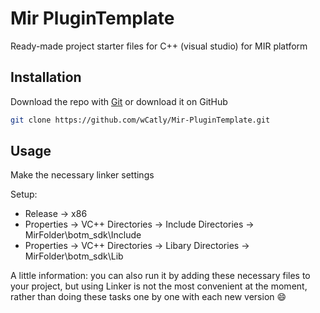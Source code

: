 # Mir PluginTemplate

Ready-made project starter files for C++ (visual studio) for MIR platform

## Installation

Download the repo with [Git](https://git-scm.com/downloads) or download it on GitHub

```bash
git clone https://github.com/wCatly/Mir-PluginTemplate.git
```

## Usage
Make the necessary linker settings

Setup:
* Release -> x86
* Properties -> VC++ Directories -> Include Directories -> MirFolder\botm_sdk\Include
* Properties -> VC++ Directories -> Libary Directories -> MirFolder\botm_sdk\Lib

A little information: you can also run it by adding these necessary files to your project, but using Linker is not the most convenient at the moment, rather than doing these tasks one by one with each new version :smile:

